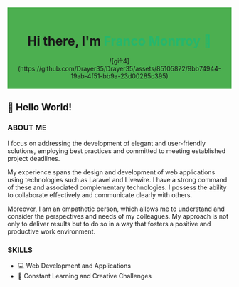 <div style="background-color: #4CAF50; padding: 20px;">
  <h1 align="center"> Hi there, I'm <span style="color: #25B76C;"> Franco Monrroy 🐺</span> </h1>
  <div align="center">
![gift4](https://github.com/Drayer35/Drayer35/assets/85105872/9bb74944-19ab-4f51-bb9a-23d00285c395)


  </div>
</div>

## 👋 Hello World!

### ABOUT ME

I focus on addressing the development of elegant and user-friendly solutions, employing best practices and committed to meeting established project deadlines.

My experience spans the design and development of web applications using technologies such as Laravel and Livewire. I have a strong command of these and associated complementary technologies. I possess the ability to collaborate effectively and communicate clearly with others.

Moreover, I am an empathetic person, which allows me to understand and consider the perspectives and needs of my colleagues. My approach is not only to deliver results but to do so in a way that fosters a positive and productive work environment.

### SKILLS

- 💻 Web Development and Applications
- 🚀 Constant Learning and Creative Challenges
